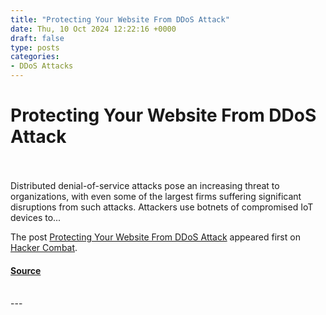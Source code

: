 ```yaml
---
title: "Protecting Your Website From DDoS Attack"
date: Thu, 10 Oct 2024 12:22:16 +0000
draft: false
type: posts
categories: 
- DDoS Attacks
---
```

# Protecting Your Website From DDoS Attack

<br/>

<br/>
Distributed denial-of-service attacks pose an increasing threat to organizations, with even some of the largest firms suffering significant disruptions from such attacks. Attackers use botnets of compromised IoT devices to...

The post [Protecting Your Website From DDoS Attack](https://www.hackercombat.com/ddos-attack/) appeared first on [Hacker Combat](https://www.hackercombat.com).

#### [Source](https://www.hackercombat.com/ddos-attack/)

<br/>
---
